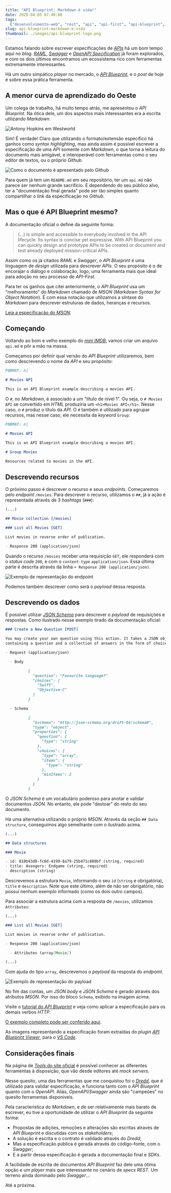 ```yaml
---
title: "API Blueprint: Markdown é vida!"
date: 2020-04-05 07:40:00
tags:
  ["desenvolvimento-web", "rest", "api", "api-first", "api-blueprint", "mson"]
slug: api-blueprint-markdown-e-vida
thumbnail: ./images/api-blueprint-logo.png
---
```


Estamos falando sobre escrever especificações de [_APIs_](/tag/api.html "Leia mais sobre APIs")
há um bom tempo aqui no _blog_. [_RAML_](/tag/raml.html "Leia mais sobre RAML"),
[_Swagger_](/tag/swagger.html "Leia mais sobre Swagger") e
[_OpenAPI Specification_](/tag/oai.html "Leia mais sobre OpenAPI") já foram explorados, e
com os dois últimos encontramos um ecossistema rico com ferramentas extremamente
interessantes.

Há um outro simpático _player_ no mercado, o [_API Blueprint_](https://apiblueprint.org/ "Visite a página oficial do projeto"),
e o _post_ de hoje é sobre essa prática ferramenta.

## A menor curva de aprendizado do Oeste

Um colega de trabalho, há muito tempo atrás, me apresentou o _API Blueprint_. Na
ótica dele, um dos aspectos mais interessantes era a escrita utilizando _Markdown_.

![Antony Hopkins em Westworld](./images/westworld-antony-hopkins.jpg "É um formato para máquinas? É um formato para humanos? Que diferença faz? (tvguide.com)")

Sim! É verdade! Claro que utilizando o formato/extensão específico há ganhos
como _syntax highlighting_, mas ainda assim é possível escrever a especificação de uma _API_ somente
com _Markdown_, o que torna a leitura do documento mais amigável, e interoperável com ferramentas
como o seu editor de textos, ou o próprio _Github_.

![Como o documento é apresentado pelo Github](./images/api-blueprint-github-example.png)

Para quem já tem um `README.md` em seu repositório, ter um `api.md` não parece ser
nenhum grande sacrifício. E dependendo do seu público alvo, ter a "documentação final gerada"
pode ser tão simples quanto compartilhar o _link_ da especificação no _Github_.

## Mas o que é API Blueprint mesmo?

A documentação oficial o define da seguinte forma:

> (...) is simple and accessible to everybody involved in the API lifecycle. Its syntax is concise yet expressive. With API Blueprint you can quickly design and prototype APIs to be created or document and test already deployed mission-critical APIs.

Assim como os já citados _RAML_ e _Swagger_, o _API Blueprint_ é uma linguagem de _design_ utilizada para
descrever _APIs_. O seu propósito é o de encorajar o diálogo e colaboração, logo, uma ferramenta
mais que ideal para adoção no seu processo de _API-First_.

Para ter os ganhos que citei anteriormente, o _API Blueprint_ usa um "melhoramento" do _Markdown_
chamado de _MSON_ (_Markdown Syntax for Object Notation_). É com essa notação que utilizamos a síntaxe
do _Markdown_ para descrever estruturas de dados, heranças e recursos.

[Leia a especificação do _MSON_](https://github.com/apiaryio/mson/blob/master/MSON%20Specification.md "Leia no Github").

## Começando

Voltando ao bom e velho exemplo do [_mini IMDB_](/2016/05/20/rest-parte-2.html "REST: Parte 2"), vamos criar um arquivo `api.md`
e pôr a mão na massa.

Começamos por definir qual versão do _API Blueprint_ utilizaremos, bem como descrevendo o nome da _API_ e seu propósito:

```markdown
FORMAT: A1

# Movies API

This is an API Blueprint example describing a movies API.
```

O `#`, no _Markdown_, é associado a um "título de nível 1". Ou seja, o `# Movies API` se convertido em _HTML_ produziria um `<h1>Movies API</h1>`.
Nesse caso, o `#` produz o título da _API_. O `#` também é utilizado para agrupar recursos, mas nesse caso, ele necessita da _keyword_
`Group`:

```markdown
FORMAT: A1

# Movies API

This is an API Blueprint example describing a movies API.

# Group Movies

Resources related to movies in the API.
```

## Descrevendo recursos

O próximo passo é descrever o recurso e seus _endpoints_. Começaremos pelo
_endpoint_ `/movies`. Para descrever o recurso, utilizamos o `##`, já a ação
é representada através de 3 _hashtags_ (`###`):

```markdown
(...)

## Movie collection [/movies]

### List all Movies [GET]

List movies in reverse order of publication.

- Response 200 (application/json)
```

Quando o recurso `/movies` receber uma requisição `GET`, ele responderá com
o _status code_ `200`, e com o `content-type` `application/json`. Essa última
parte é descrita através da linha `+ Response 200 (application/json)`.

![Exemplo de representação do endpoint](/images/api-blueprint-resource-example.png)

Podemos também descrever como será o _payload_ dessa resposta.

## Descrevendo os dados

É possível utilizar [_JSON Schema_](https://json-schema.org/ "A vocabulary that allows you to annotate and validate JSON documents")
para descrever o _payload_ de requisições e respostas. Como ilustrado nesse exemplo tirado da documentação oficial:

```markdown
### Create a New Question [POST]

You may create your own question using this action. It takes a JSON object
containing a question and a collection of answers in the form of choices.

- Request (application/json)

  - Body

          {
            "question": "Favourite language?"
            "choices": [
              "Swift",
              "Objective-C"
            ]
          }

  - Schema

          {
            "$schema": "http://json-schema.org/draft-04/schema#",
            "type": "object",
            "properties": {
              "question": {
                "type": "string"
              },
              "choices": {
                "type": "array",
                "items": {
                  "type": "string"
                },
                "minItems": 2
              }
            }
          }
```

O _JSON Schema_ é um vocabulário poderoso para anotar e validar documentos _JSON_. No entanto, ele pode "destoar" do resto do seu documento.

Há uma alternativa utilizando o próprio _MSON_. Através da seção `## Data structure`, conseguimos algo semelhante com o ilustrado acima.

```markdown
(...)

## Data structures

### Movie

- id: 810b43d0-fc0d-4199-8a79-25b471c880bf (string, required)
- title: Avengers: Endgame (string, required)
- description (string)
```

Descrevemos a estrutura `Movie`, informando o seu `id` (`string` e obrigatória),
`title` e `description`. Note que este último, além de não ser obrigatório, não
possui nenhum exemplo informado (como os dois outro campos).

Para associar a estrutura acima com a resposta de `/movies`, utilizamos
`Attributes`:

```markdown
(...)

### List all Movies [GET]

List movies in reverse order of publication.

- Response 200 (application/json)

  - Attributes (array[Movie])

(...)
```

Com ajuda do tipo `array`, descrevemos o _payload_ da resposta do _endpoint_.

![Exemplo de representação do payload](/images/api-blueprint-data-example.png)

No fim das contas, um _JSON body_ e _JSON Schema_ é gerado através dos
atributos _MSON_. Por isso do bloco `Schema`, exibido na imagem acima.

Visite o [tutorial do _API Blueprint_](https://apiblueprint.org/documentation/tutorial.html "Tutorial com demais verbos")
e veja como aplicar a especificação para os demais verbos _HTTP_.

[O exemplo completo pode ser conferido aqui](https://gist.github.com/kplaube/8cb39a98e0a2892412f060ad6c61704b "Veja o exemplo completo no Gist").

As imagens representando a especificação foram extraídas do _plugin_ [_API Blueprint Viewer_](https://marketplace.visualstudio.com/items?itemName=develiteio.api-blueprint-viewer), para o [_VS Code_](/tag/vscode.html "LEia mais sobre VS Code").

## Considerações finais

Na página de [_Tools_ do site oficial](https://apiblueprint.org/tools.html "Visite o site oficial do API Blueprint") é
possível conhecer as diferentes ferramentas à disposição, que vão desde editores até _mock servers_.

Nesse quesito, uma das ferramentas que me conquistou foi o [_Dredd_](https://github.com/apiaryio/dredd "Visite o repositório no Github"),
que é utilizado para validar especificação, e funciona tanto com o _API Blueprint_ quanto com o _OpenAPI_. Aliás,
_OpenAPI_/_Swagger_ ainda são "campeões" no quesito ferramentas disponíveis.

Pela característica do _Markdown_, e de ser relativamente mais barato de escrever, eu tive a oportunidade de utilizar o _API Blueprint_
da seguinte forma:

- Propostas de adições, remoções e alterações são escritas através de _API Blueprint_ e discutidas com os _stakeholders_;
- A solução é escrita e o contrato é validado através do _Dredd_;
- Mas a especificação pública é gerada através do código-fonte, com o _Swagger_;
- E a partir dessa especificação é gerada a documentação final e _SDKs_.

A facilidade de escrita de documentos _API Blueprint_ faz dele uma ótima opção e um _player_ mais que interessante
no cenário de _specs_ _REST_. Um terreno ainda dominado pelo _Swagger_...

Até a próxima.
